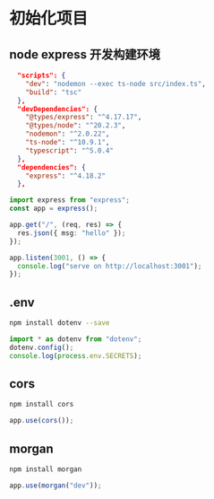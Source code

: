 # 初始化项目

## node express 开发构建环境

```json
  "scripts": {
    "dev": "nodemon --exec ts-node src/index.ts",
    "build": "tsc"
  },
  "devDependencies": {
    "@types/express": "^4.17.17",
    "@types/node": "^20.2.3",
    "nodemon": "^2.0.22",
    "ts-node": "^10.9.1",
    "typescript": "^5.0.4"
  },
  "dependencies": {
    "express": "^4.18.2"
  },
```

```ts
import express from "express";
const app = express();

app.get("/", (req, res) => {
  res.json({ msg: "hello" });
});

app.listen(3001, () => {
  console.log("serve on http://localhost:3001");
});
```

## .env

```bash
npm install dotenv --save
```

```ts
import * as dotenv from "dotenv";
dotenv.config();
console.log(process.env.SECRETS);
```

## cors

```bash
npm install cors
```

```ts
app.use(cors());
```

## morgan

```bash
npm install morgan
```

```ts
app.use(morgan("dev"));
```
